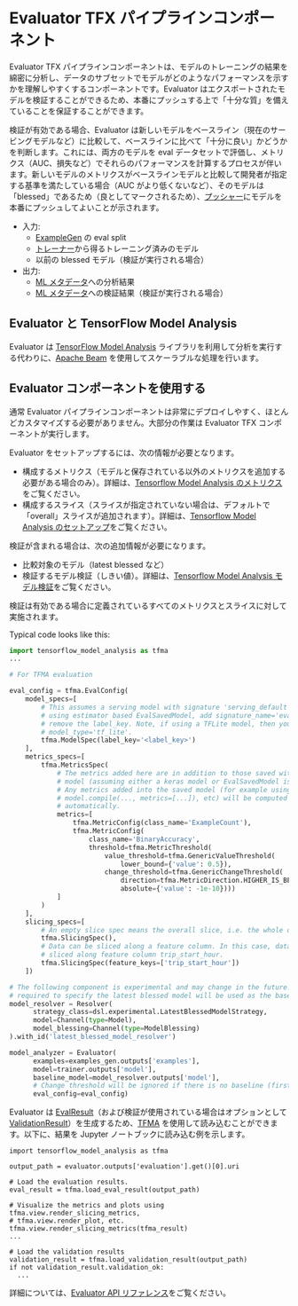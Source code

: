 # Evaluator TFX パイプラインコンポーネント

Evaluator TFX パイプラインコンポーネントは、モデルのトレーニングの結果を綿密に分析し、データのサブセットでモデルがどのようなパフォーマンスを示すかを理解しやすくするコンポーネントです。Evaluator はエクスポートされたモデルを検証することができるため、本番にプッシュする上で「十分な質」を備えていることを保証することができます。

検証が有効である場合、Evaluator は新しいモデルをベースライン（現在のサービングモデルなど）に比較して、ベースラインに比べて「十分に良い」かどうかを判断します。これには、両方のモデルを eval データセットで評価し、メトリクス（AUC、損失など）でそれらのパフォーマンスを計算するプロセスが伴います。新しいモデルのメトリクスがベースラインモデルと比較して開発者が指定する基準を満たしている場合（AUC がより低くないなど）、そのモデルは「blessed」であるため（良としてマークされるため）、[プッシャー](pusher.md)にモデルを本番にプッシュしてよいことが示されます。

- 入力:
    - [ExampleGen](https://www.tensorflow.org/tfx/guide/examplegen) の eval split
    - [トレーナー](trainer.md)から得るトレーニング済みのモデル
    - 以前の blessed モデル（検証が実行される場合）
- 出力:
    - [ML メタデータ](mlmd.md)への分析結果
    - [ML メタデータ](mlmd.md)への検証結果（検証が実行される場合）

## Evaluator と TensorFlow Model Analysis

Evaluator は [TensorFlow Model Analysis](tfma.md) ライブラリを利用して分析を実行する代わりに、[Apache Beam](beam.md) を使用してスケーラブルな処理を行います。

## Evaluator コンポーネントを使用する

通常 Evaluator パイプラインコンポーネントは非常にデプロイしやすく、ほとんどカスタマイズする必要がありません。大部分の作業は Evaluator TFX コンポーネントが実行します。

Evaluator をセットアップするには、次の情報が必要となります。

- 構成するメトリクス（モデルと保存されている以外のメトリクスを追加する必要がある場合のみ）。詳細は、[Tensorflow Model Analysis のメトリクス](https://github.com/tensorflow/model-analysis/blob/master/g3doc/metrics.md)をご覧ください。
- 構成するスライス（スライスが指定されていない場合は、デフォルトで「overall」スライスが追加されます）。詳細は、[Tensorflow Model Analysis のセットアップ](https://github.com/tensorflow/model-analysis/blob/master/g3doc/setup.md)をご覧ください。

検証が含まれる場合は、次の追加情報が必要になります。

- 比較対象のモデル（latest blessed など）
- 検証するモデル検証（しきい値）。詳細は、[Tensorflow Model Analysis モデル検証](https://github.com/tensorflow/model-analysis/blob/master/g3doc/model_validations.md)をご覧ください。

検証は有効である場合に定義されているすべてのメトリクスとスライスに対して実施されます。

Typical code looks like this:

```python
import tensorflow_model_analysis as tfma
...

# For TFMA evaluation

eval_config = tfma.EvalConfig(
    model_specs=[
        # This assumes a serving model with signature 'serving_default'. If
        # using estimator based EvalSavedModel, add signature_name='eval' and
        # remove the label_key. Note, if using a TFLite model, then you must set
        # model_type='tf_lite'.
        tfma.ModelSpec(label_key='<label_key>')
    ],
    metrics_specs=[
        tfma.MetricsSpec(
            # The metrics added here are in addition to those saved with the
            # model (assuming either a keras model or EvalSavedModel is used).
            # Any metrics added into the saved model (for example using
            # model.compile(..., metrics=[...]), etc) will be computed
            # automatically.
            metrics=[
                tfma.MetricConfig(class_name='ExampleCount'),
                tfma.MetricConfig(
                    class_name='BinaryAccuracy',
                    threshold=tfma.MetricThreshold(
                        value_threshold=tfma.GenericValueThreshold(
                            lower_bound={'value': 0.5}),
                        change_threshold=tfma.GenericChangeThreshold(
                            direction=tfma.MetricDirection.HIGHER_IS_BETTER,
                            absolute={'value': -1e-10})))
            ]
        )
    ],
    slicing_specs=[
        # An empty slice spec means the overall slice, i.e. the whole dataset.
        tfma.SlicingSpec(),
        # Data can be sliced along a feature column. In this case, data is
        # sliced along feature column trip_start_hour.
        tfma.SlicingSpec(feature_keys=['trip_start_hour'])
    ])

# The following component is experimental and may change in the future. This is
# required to specify the latest blessed model will be used as the baseline.
model_resolver = Resolver(
      strategy_class=dsl.experimental.LatestBlessedModelStrategy,
      model=Channel(type=Model),
      model_blessing=Channel(type=ModelBlessing)
).with_id('latest_blessed_model_resolver')

model_analyzer = Evaluator(
      examples=examples_gen.outputs['examples'],
      model=trainer.outputs['model'],
      baseline_model=model_resolver.outputs['model'],
      # Change threshold will be ignored if there is no baseline (first run).
      eval_config=eval_config)
```

Evaluator は [EvalResult](https://www.tensorflow.org/tfx/model_analysis/api_docs/python/tfma/EvalResult)（および検証が使用されている場合はオプションとして [ValidationResult](https://www.tensorflow.org/tfx/model_analysis/api_docs/python/tfma/ValidationResult)）を生成するため、[TFMA](tfma.md) を使用して読み込むことができます。以下に、結果を Jupyter ノートブックに読み込む例を示します。

```
import tensorflow_model_analysis as tfma

output_path = evaluator.outputs['evaluation'].get()[0].uri

# Load the evaluation results.
eval_result = tfma.load_eval_result(output_path)

# Visualize the metrics and plots using tfma.view.render_slicing_metrics,
# tfma.view.render_plot, etc.
tfma.view.render_slicing_metrics(tfma_result)
...

# Load the validation results
validation_result = tfma.load_validation_result(output_path)
if not validation_result.validation_ok:
  ...
```

詳細については、[Evaluator API リファレンス](https://www.tensorflow.org/tfx/api_docs/python/tfx/v1/components/Evaluator)をご覧ください。
